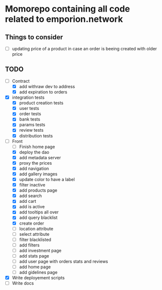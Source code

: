 # Momorepo containing all code related to emporion.network

## Things to consider
- [ ] updating price of a product in case an order is beeing created with older price



## TODO

- [ ] Contract
    - [x] add withraw dev to address
    - [x] add expiration to orders
- [x] integration tests
    - [x] product creation tests
    - [x] user tests
    - [x] order tests
    - [x] bank tests
    - [x] params tests
    - [x] review tests
    - [x] distribution tests
- [ ] Front
    - [ ] Finish home page
    - [x] deploy the dao
    - [x] add metadata server
    - [x] proxy the prices
    - [x] add navigation
    - [x] add gallery images
    - [x] update color to have a label
    - [x] filter inactive 
    - [x] add products page
    - [x] add search
    - [x] add cart
    - [x] add is active
    - [x] add tooltips all over
    - [x] add query blacklist
    - [x] create order
    - [ ] location attribute
    - [ ] select attribute
    - [ ] filter blacklisted
    - [ ] add filters
    - [ ] add investment page
    - [ ] add stats page
    - [ ] add user page with orders stats and reviews
    - [ ] add home page
    - [ ] add gidelines page
- [x] Write deployement scripts
- [ ] Write docs